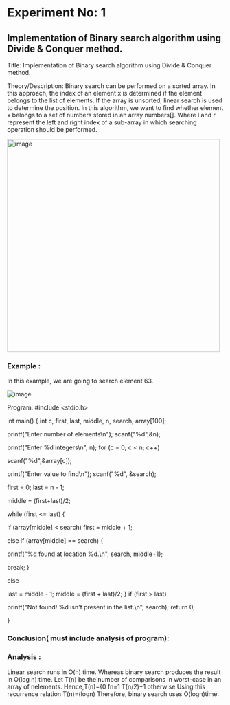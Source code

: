 # Experiment No: 1
## Implementation of Binary search algorithm using Divide & Conquer method.

Title: Implementation of Binary search algorithm using Divide & Conquer method.

Theory/Description:
Binary search can be performed on a sorted array. In this approach, the index of an element x is determined if the element belongs to the list of elements. If the array is unsorted, linear search is used to determine the position.
In this algorithm, we want to find whether element x belongs to a set of numbers stored in an array numbers[]. Where l and r represent the left and right index of a sub-array in which searching operation should be performed.

<img width="495" alt="image" src="https://github.com/22bdo10074/Semester_4-Practicals/assets/142095565/57ec698a-0714-4aa7-9268-32d1d5c0a9cc">

### Example :
In this example, we are going to search element 63.

![image](https://github.com/22bdo10074/Semester_4-Practicals/assets/142095565/9ad3e1ab-66ef-4d6e-900e-904a597ef06c)

Program:
#include <stdio.h>

int main()
{
int c, first, last, middle, n, search, array[100];

printf("Enter number of elements\n"); scanf("%d",&n);

printf("Enter %d integers\n", n); for (c = 0; c < n; c++)

scanf("%d",&array[c]);

printf("Enter value to find\n"); scanf("%d", &search);

first = 0; last = n - 1;

middle = (first+last)/2;

while (first <= last) {

if (array[middle] < search) first = middle + 1;

else if (array[middle] == search) {
 
printf("%d found at location %d.\n", search, middle+1);

break;
}

else

last = middle - 1; middle = (first + last)/2;
}
if (first > last)

printf("Not found! %d isn't present in the list.\n", search); return 0;

}

### Conclusion( must include analysis of program):

### Analysis : 
Linear search runs in O(n) time. Whereas binary search produces the result in O(log n) time. Let T(n) be the number of comparisons in worst-case in an array of nelements.
Hence,T(n)={0	fn=1 T(n/2)+1	otherwise
Using this recurrence relation T(n)=(logn) Therefore, binary search uses O(logn)time.








